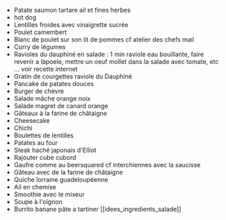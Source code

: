 - Patate saumon tartare ail et fines herbes 
- hot dog 
- Lentilles froides avec vinaigrette sucrée 
- Poulet camembert 
- Blanc de poulet sur son lit de pommes cf atelier des chefs mail 
- Curry de légumes 
- Ravioles du dauphiné en salade : 1 min raviole eau bouillante, faire revenir a làpoele, mettre un oeuf mollet dans la salade avec tomate, etc … voir recette internet 
- Gratin de courgettes raviole du Dauphiné 
- Pancake de patates douces
- Burger de chèvre 
- Salade mâche orange noix 
- Salade magret de canard orange
- Gâteaux à la farine de châtaigne 
- Cheesecake 
- Chichi
- Boulettes de lentilles 
- Patates au four 
- Steak haché japonais d'Elliot 
- Rajouter cube cubord 
- Gaufre comme au beersquared cf interchiennes avec la saucisse 
- Gâteau avec de la farine de châtaigne 
- Quiche lorraine guadeloupéenne
- Ail en chemise 
- Smoothie avec le mixeur 
- Soupe à l'oignon 
- Burrito banane pâte a tartiner
[[idees_ingredients_salade]]
